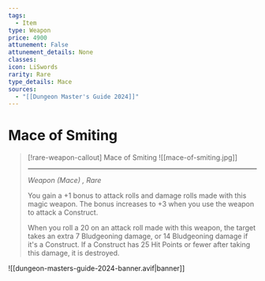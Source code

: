 ```yaml
---
tags:
  - Item
type: Weapon
price: 4900
attunement: False
attunement_details: None
classes:
icon: LiSwords
rarity: Rare
type_details: Mace
sources: 
  - "[[Dungeon Master's Guide 2024]]"
---
```

# Mace of Smiting
>[!rare-weapon-callout] Mace of Smiting
>![[mace-of-smiting.jpg]]
>
>- - -
>_Weapon (Mace) , Rare_
>
>You gain a +1 bonus to attack rolls and damage rolls made with this magic weapon. The bonus increases to +3 when you use the weapon to attack a Construct.
>
>When you roll a 20 on an attack roll made with this weapon, the target takes an extra 7 Bludgeoning damage, or 14 Bludgeoning damage if it's a Construct. If a Construct has 25 Hit Points or fewer after taking this damage, it is destroyed.
>


![[dungeon-masters-guide-2024-banner.avif|banner]]